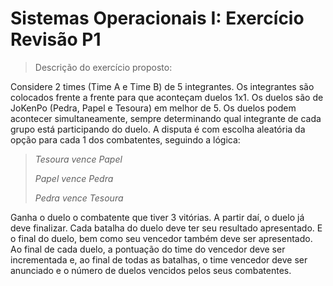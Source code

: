 # Sistemas Operacionais I: Exercício Revisão P1
> Descrição do exercício proposto:

Considere 2 times (Time A e Time B) de 5 integrantes.
Os integrantes são colocados frente a frente para que aconteçam duelos 1x1.
Os duelos são de JoKenPo (Pedra, Papel e Tesoura) em melhor de 5.
Os duelos podem acontecer simultaneamente, sempre determinando qual integrante de cada grupo está participando do duelo.
A disputa é com escolha aleatória da opção para cada 1 dos combatentes, seguindo a lógica:

> *Tesoura vence Papel*
> 
> *Papel vence Pedra*
> 
> *Pedra vence Tesoura*

Ganha o duelo o combatente que tiver 3 vitórias. A partir daí, o duelo já deve finalizar. Cada batalha do duelo deve ter seu resultado apresentado. E o final do duelo, bem como seu vencedor também deve ser apresentado. 
Ao final de cada duelo, a pontuação do time do vencedor deve ser incrementada e, ao final de todas as batalhas, o time vencedor deve ser anunciado e o número de duelos vencidos pelos seus combatentes.
